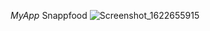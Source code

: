 *MyApp*
Snappfood
![Screenshot_1622655915](https://user-images.githubusercontent.com/79360286/120529142-6ab95e80-c3f1-11eb-9700-7a15e00b0e8e.png)

